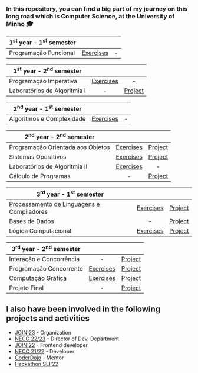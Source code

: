 ### In this repository, you can find a big part of my journey on this long road which is Computer Science, at the University of Minho :mortar_board:

| 1<sup>st</sup> year - 1<sup>st</sup> semester | | |
| --- | :---: | :---: |
| Programação Funcional | [Exercises](https://github.com/SimaoQuintela/University/tree/main/1ano/PF) | - |


| 1<sup>st</sup> year - 2<sup>nd</sup> semester | | |
| --- | :---: | :---: |
| Programação Imperativa | [Exercises](https://github.com/SimaoQuintela/University/tree/main/1ano/PI) | - |
| Laboratórios de Algoritmia I | - | [Project](https://github.com/SimaoQuintela/University/tree/main/1ano/LA1) |

| 2<sup>nd</sup> year - 1<sup>st</sup> semester | | |
| --- | :---: | :---: |
| Algoritmos e Complexidade | [Exercises](https://github.com/SimaoQuintela/University/tree/main/2ano/AeC) | - |



| 2<sup>nd</sup> year - 2<sup>nd</sup> semester | | |
| --- | :---: | :---: |
| Programação Orientada aos Objetos | [Exercises](https://github.com/SimaoQuintela/University/tree/main/2ano/POO) | [Project](https://github.com/SimaoQuintela/University/tree/main/2ano/Projeto-POO) |
| Sistemas Operativos | [Exercises](https://github.com/SimaoQuintela/University/tree/main/2ano/SO) | [Project](https://github.com/SimaoQuintela/University/tree/main/2ano/SO-Projeto) |
| Laboratórios de Algoritmia II | [Exercises](https://github.com/SimaoQuintela/University/tree/main/2ano/LA2) | - |
| Cálculo de Programas | - | [Project](https://github.com/SimaoQuintela/University/tree/main/2ano/CP-Projeto) |


| 3<sup>rd</sup> year - 1<sup>st</sup> semester | | |
| --- | :---: | :---: |
| Processamento de Linguagens e Compiladores | [Exercises](https://github.com/SimaoQuintela/University/tree/main/3ano/PLC/PLC_Praticas/praticas) | [Project](https://github.com/SimaoQuintela/University/tree/main/3ano/PLC/Project) |
| Bases de Dados | - | [Project](https://github.com/SimaoQuintela/University/tree/main/3ano/BD) |
| Lógica Computacional | [Exercises](https://github.com/SimaoQuintela/University/tree/main/3ano/LC/AulasPraticas) | [Project](https://github.com/SimaoQuintela/University/tree/main/3ano/LC/Trabalhos) |

| 3<sup>rd</sup> year - 2<sup>nd</sup> semester | | |
| --- | :---: | :---: |
| Interação e Concorrência | - | [Project](https://github.com/SimaoQuintela/University/tree/main/3ano/IC-Project) |
| Programação Concorrente | [Exercises](https://github.com/SimaoQuintela/University/tree/main/3ano/PC-Praticas) | [Project](https://giphy.com/gifs/news-francis-collins-LRyVDM2yBYYPhSVTQ9) |
| Computação Gráfica | [Exercises](https://giphy.com/gifs/news-francis-collins-LRyVDM2yBYYPhSVTQ9) | [Project](https://giphy.com/gifs/news-francis-collins-LRyVDM2yBYYPhSVTQ9)
| Projeto Final | - | [Project](https://giphy.com/gifs/news-francis-collins-LRyVDM2yBYYPhSVTQ9) |



## I also have been involved in the following projects and activities
- [JOIN'23](https://join.di.uminho.pt/) - Organization
- [NECC 22/23](https://github.com/NECC) - Director of Dev. Department
- [JOIN'22](https://github.com/joinum/parzival) - Frontend developer
- [NECC 21/22](https://github.com/NECC) - Developer
- [CoderDojo](https://github.com/coderdojobraga) - Mentor
- [Hackathon SEI'22](https://github.com/SimaoQuintela/hackathon-sei22)
